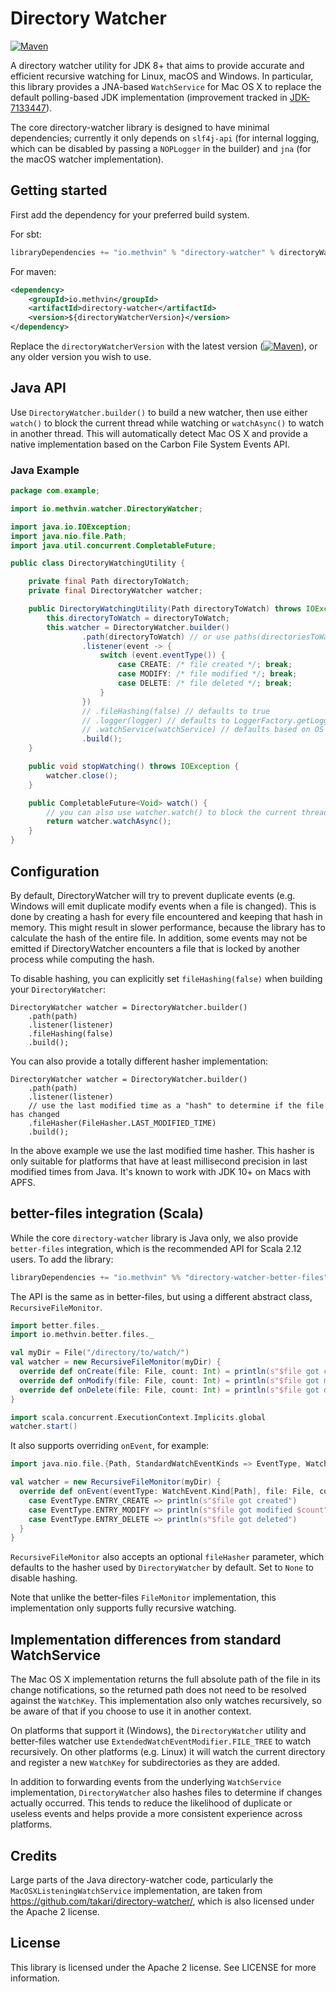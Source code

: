 # Directory Watcher

[![Maven](https://img.shields.io/maven-central/v/io.methvin/directory-watcher.svg)](https://mvnrepository.com/artifact/io.methvin/directory-watcher)

A directory watcher utility for JDK 8+ that aims to provide accurate and efficient recursive watching for Linux, macOS and Windows. In particular, this library provides a JNA-based `WatchService` for Mac OS X to replace the default polling-based JDK implementation (improvement tracked in [JDK-7133447](https://bugs.openjdk.java.net/browse/JDK-7133447)).

The core directory-watcher library is designed to have minimal dependencies; currently it only depends on `slf4j-api` (for internal logging, which can be disabled by passing a `NOPLogger` in the builder) and `jna` (for the macOS watcher implementation).

## Getting started

First add the dependency for your preferred build system.

For sbt:

```scala
libraryDependencies += "io.methvin" % "directory-watcher" % directoryWatcherVersion
```

For maven:

```xml
<dependency>
    <groupId>io.methvin</groupId>
    <artifactId>directory-watcher</artifactId>
    <version>${directoryWatcherVersion}</version>
</dependency>
```

Replace the `directoryWatcherVersion` with the latest version ([![Maven](https://img.shields.io/maven-central/v/io.methvin/directory-watcher.svg)](https://mvnrepository.com/artifact/io.methvin/directory-watcher)), or any older version you wish to use.

## Java API

Use `DirectoryWatcher.builder()` to build a new watcher, then use either `watch()` to block the current thread while watching or `watchAsync()` to watch in another thread. This will automatically detect Mac OS X and provide a native implementation based on the Carbon File System Events API.

### Java Example

```java
package com.example;

import io.methvin.watcher.DirectoryWatcher;

import java.io.IOException;
import java.nio.file.Path;
import java.util.concurrent.CompletableFuture;

public class DirectoryWatchingUtility {

    private final Path directoryToWatch;
    private final DirectoryWatcher watcher;

    public DirectoryWatchingUtility(Path directoryToWatch) throws IOException {
        this.directoryToWatch = directoryToWatch;
        this.watcher = DirectoryWatcher.builder()
                .path(directoryToWatch) // or use paths(directoriesToWatch)
                .listener(event -> {
                    switch (event.eventType()) {
                        case CREATE: /* file created */; break;
                        case MODIFY: /* file modified */; break;
                        case DELETE: /* file deleted */; break;
                    }
                })
                // .fileHashing(false) // defaults to true
                // .logger(logger) // defaults to LoggerFactory.getLogger(DirectoryWatcher.class)
                // .watchService(watchService) // defaults based on OS to either JVM WatchService or the JNA macOS WatchService
                .build();
    }

    public void stopWatching() throws IOException {
        watcher.close();
    }

    public CompletableFuture<Void> watch() {
        // you can also use watcher.watch() to block the current thread
        return watcher.watchAsync();
    }
}
```

## Configuration

By default, DirectoryWatcher will try to prevent duplicate events (e.g. Windows will emit duplicate modify events when a file is changed). This is done by creating a hash for every file encountered and keeping that hash in memory.
This might result in slower performance, because the library has to calculate the hash of the entire file. In addition, some events may not be emitted if DirectoryWatcher encounters a file that is locked by another process while computing the hash.

To disable hashing, you can explicitly set `fileHashing(false)` when building your `DirectoryWatcher`:
```
DirectoryWatcher watcher = DirectoryWatcher.builder()
    .path(path)
    .listener(listener)
    .fileHashing(false)
    .build();
```

You can also provide a totally different hasher implementation:
```
DirectoryWatcher watcher = DirectoryWatcher.builder()
    .path(path)
    .listener(listener)
    // use the last modified time as a "hash" to determine if the file has changed
    .fileHasher(FileHasher.LAST_MODIFIED_TIME)
    .build();
```

In the above example we use the last modified time hasher. This hasher is only suitable for platforms that have at least millisecond precision in last modified times from Java. It's known to work with JDK 10+ on Macs with APFS.

## better-files integration (Scala)

While the core `directory-watcher` library is Java only, we also provide `better-files` integration, which is the recommended API for Scala 2.12 users. To add the library:

```scala
libraryDependencies += "io.methvin" %% "directory-watcher-better-files" % directoryWatcherVersion
```

The API is the same as in better-files, but using a different abstract class, `RecursiveFileMonitor`.

```scala
import better.files._
import io.methvin.better.files._

val myDir = File("/directory/to/watch/")
val watcher = new RecursiveFileMonitor(myDir) {
  override def onCreate(file: File, count: Int) = println(s"$file got created")
  override def onModify(file: File, count: Int) = println(s"$file got modified $count times")
  override def onDelete(file: File, count: Int) = println(s"$file got deleted")
}

import scala.concurrent.ExecutionContext.Implicits.global
watcher.start()
```
It also supports overriding `onEvent`, for example:
```scala
import java.nio.file.{Path, StandardWatchEventKinds => EventType, WatchEvent}

val watcher = new RecursiveFileMonitor(myDir) {
  override def onEvent(eventType: WatchEvent.Kind[Path], file: File, count: Int) = eventType match {
    case EventType.ENTRY_CREATE => println(s"$file got created")
    case EventType.ENTRY_MODIFY => println(s"$file got modified $count")
    case EventType.ENTRY_DELETE => println(s"$file got deleted")
  }
}
```

`RecursiveFileMonitor` also accepts an optional `fileHasher` parameter, which defaults to the hasher used by `DirectoryWatcher` by default. Set to `None` to disable hashing. 

Note that unlike the better-files `FileMonitor` implementation, this implementation only supports fully recursive watching.

## Implementation differences from standard WatchService

The Mac OS X implementation returns the full absolute path of the file in its change notifications, so the returned path does not need to be resolved against the `WatchKey`. This implementation also only watches recursively, so be aware of that if you choose to use it in another context.

On platforms that support it (Windows), the `DirectoryWatcher` utility and better-files watcher use `ExtendedWatchEventModifier.FILE_TREE` to watch recursively. On other platforms (e.g. Linux) it will watch the current directory and register a new `WatchKey` for subdirectories as they are added.

In addition to forwarding events from the underlying `WatchService` implementation, `DirectoryWatcher` also hashes files to determine if changes actually occurred. This tends to reduce the likelihood of duplicate or useless events and helps provide a more consistent experience across platforms.

## Credits

Large parts of the Java directory-watcher code, particularly the `MacOSXListeningWatchService` implementation, are taken from https://github.com/takari/directory-watcher/, which is also licensed under the Apache 2 license.

## License

This library is licensed under the Apache 2 license. See LICENSE for more information.

